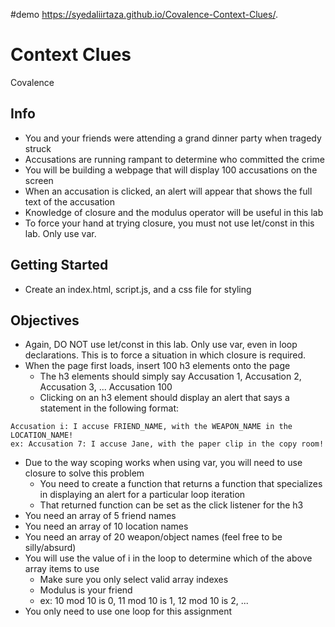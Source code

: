 #demo
https://syedaliirtaza.github.io/Covalence-Context-Clues/.

# Context Clues
Covalence

## Info
* You and your friends were attending a grand dinner party when tragedy struck
* Accusations are running rampant to determine who committed the crime
* You will be building a webpage that will display 100 accusations on the screen
* When an accusation is clicked, an alert will appear that shows the full text of the accusation
* Knowledge of closure and the modulus operator will be useful in this lab
* To force your hand at trying closure, you must not use let/const in this lab. Only use var.

## Getting Started
* Create an index.html, script.js, and a css file for styling

## Objectives
* Again, DO NOT use let/const in this lab. Only use var, even in loop declarations. This is to force a situation in which closure is required.
* When the page first loads, insert 100 h3 elements onto the page
    * The h3 elements should simply say Accusation 1, Accusation 2, Accusation 3, ... Accusation 100
    * Clicking on an h3 element should display an alert that says a statement in the following format:
```
Accusation i: I accuse FRIEND_NAME, with the WEAPON_NAME in the LOCATION_NAME!
ex: Accusation 7: I accuse Jane, with the paper clip in the copy room!
```
* Due to the way scoping works when using var, you will need to use closure to solve this problem
    * You need to create a function that returns a function that specializes in displaying an alert for a particular loop iteration
    * That returned function can be set as the click listener for the h3
* You need an array of 5 friend names
* You need an array of 10 location names
* You need an array of 20 weapon/object names (feel free to be silly/absurd)
* You will use the value of i in the loop to determine which of the above array items to use
    * Make sure you only select valid array indexes
    * Modulus is your friend
    * ex: 10 mod 10 is 0, 11 mod 10 is 1, 12 mod 10 is 2, ...
* You only need to use one loop for this assignment
